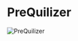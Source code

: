 # PreQuilizer
![PreQuilizer](https://starchart.cc/mrbootsboots/https://github.com/mrbootsboots/PreQuilizer.svg)
